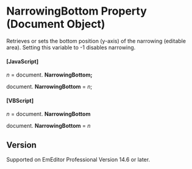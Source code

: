 # NarrowingBottom Property (Document Object)

Retrieves or sets the bottom position (y-axis) of the narrowing (editable area). Setting this variable to -1 disables narrowing.

#### \[JavaScript\]

_n_ = document. **NarrowingBottom;**

document. **NarrowingBottom** = _n_;

#### \[VBScript\]

_n_ = document. **NarrowingBottom**

document. **NarrowingBottom** = _n_

## Version

Supported on EmEditor Professional Version 14.6 or later.
